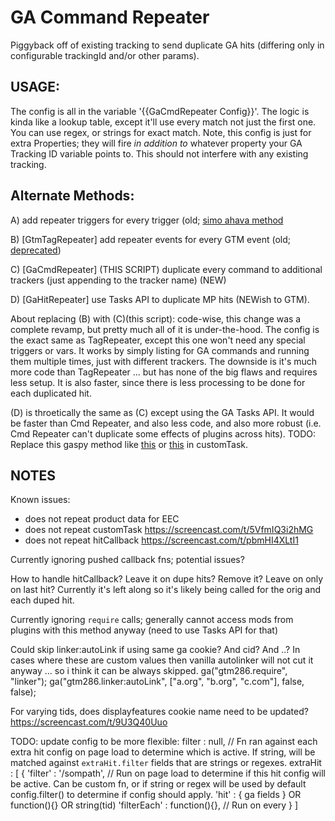 # GA Command Repeater

Piggyback off of existing tracking to send duplicate GA hits (differing only in configurable trackingId and/or other params).

## USAGE:

The config is all in the variable '{{GaCmdRepeater Config}}'. The logic is kinda like a lookup table, except it'll use every match not just the first one. You can use regex, or strings for exact match.  Note, this config is just for extra Properties; they will fire *in addition to* whatever property your GA Tracking ID variable points to.  This should not interfere with any existing tracking.


## Alternate Methods:
 
 A) add repeater triggers for every trigger (old; [simo ahava method](https://www.simoahava.com/analytics/firing-a-single-tag-multiple-times-in-gtm/)
 
 B) [GtmTagRepeater] add repeater events for every GTM event (old; [deprecated](https://tagmanager.google.com/#/versions/accounts/274743500/containers/6714694/versions/1))
 
 C) [GaCmdRepeater] (THIS SCRIPT) duplicate every command to additional trackers (just appending to the tracker name) (NEW)
 
 D) [GaHitRepeater] use Tasks API to duplicate MP hits (NEWish to GTM).
 
 
About replacing (B) with (C)(this script): code-wise, this change was a complete revamp, but pretty much all of it is under-the-hood. The config is the exact same as TagRepeater, except this one won't need any special triggers or vars. It works by simply listing for GA commands and running them multiple times, just with different trackers.  The downside is it's much more code than TagRepeater ... but has none of the big flaws and requires less setup.  It is also faster, since there is less processing to be done for each duplicated hit.

(D) is throetically the same as (C) except using the GA Tasks API.  It would be faster than Cmd Repeater, and also less code, and also more robust (i.e. Cmd Repeater can't duplicate some effects of plugins across hits).  TODO: Replace this gaspy method like [this](https://github.com/thyngster/universal-analytics-dual-tracking-plugin/tree/hackathon) or [this](https://www.simoahava.com/gtm-tips/send-google-analytics-tag-multiple-properties/) in customTask.


## NOTES

Known issues:
- does not repeat product data for EEC
- does not repeat customTask https://screencast.com/t/5VfmIQ3i2hMG
- does not repeat hitCallback https://screencast.com/t/pbmHI4XLtI1

Currently ignoring pushed callback fns; potential issues?

How to handle hitCallback? Leave it on dupe hits? Remove it? Leave on only on last hit?  Currently it's left along so it's likely being called for the orig and each duped hit.
 
Currently ignoring `require` calls; generally cannot access mods from plugins with this method anyway (need to use Tasks API for that)

Could skip linker:autoLink if using same ga cookie? And cid? And ..? In cases where these are custom values then vanilla autolinker will not cut it anyway ... so i think it can be always skipped.   ga("gtm286.require", "linker");  ga("gtm286.linker:autoLink", ["a.org", "b.org", "c.com"], false, false);

For varying tids, does displayfeatures cookie name need to be updated? https://screencast.com/t/9U3Q40Uuo
         
TODO: update config to be more flexible:
    filter : null, // Fn ran against each extra hit config on page load to determine which is active.  If string, will be matched against `extraHit.filter` fields that are strings or regexes.
    extraHit : [
      {
        'filter' : '/sompath', // Run on page load to determine if this hit config will be active.  Can be custom fn, or if string or regex will be used by default config.filter() to determine if config should apply.
        'hit' : { ga fields } OR function(){} OR string(tid)
        'filterEach' : function(){}, // Run on every 
      }
    ]
    

